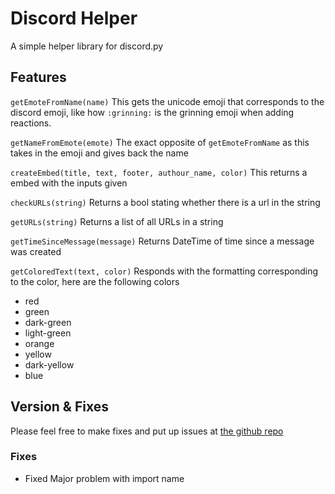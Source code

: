 # Discord Helper
A simple helper library for discord.py

## Features

`getEmoteFromName(name)`
This gets the unicode emoji that corresponds to the discord emoji, like how `:grinning:` is the grinning emoji when adding reactions.

`getNameFromEmote(emote)`
The exact opposite of `getEmoteFromName` as this takes in the emoji and gives back the name

`createEmbed(title, text, footer, authour_name, color)`
This returns a embed with the inputs given

`checkURLs(string)`
Returns a bool stating whether there is a url in the string

`getURLs(string)`
Returns a list of all URLs in a string

`getTimeSinceMessage(message)`
Returns DateTime of time since a message was created

`getColoredText(text, color)`
Responds with the formatting corresponding to the color, here are the following colors
- red
- green
- dark-green
- light-green
- orange
- yellow
- dark-yellow
- blue

## Version & Fixes

Please feel free to make fixes and put up issues at [the github repo](https://github.com/Ashvin-Ranjan/Discord-Helper)

### Fixes
- Fixed Major problem with import name